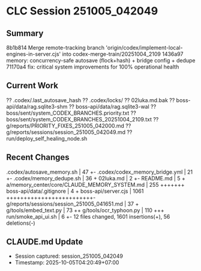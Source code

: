 # CLC Session 251005_042049

## Summary
8b1b814 Merge remote-tracking branch 'origin/codex/implement-local-engines-in-server.cjs' into codex-merge-train/20251004_2109
1436a97 memory: concurrency-safe autosave (flock+hash) + bridge config + dedupe
71170a4 fix: critical system improvements for 100% operational health

## Current Work
?? .codex/.last_autosave_hash
?? .codex/locks/
?? 02luka.md.bak
?? boss-api/data/rag.sqlite3-shm
?? boss-api/data/rag.sqlite3-wal
?? boss/sent/system_CODEX_BRANCHES.priority.txt
?? boss/sent/system_CODEX_BRANCHES_20251004_2109.txt
?? g/reports/PRIORITY_FIXES_251005_042000.md
?? g/reports/sessions/session_251005_042049.md
?? run/deploy_self_healing_node.sh

## Recent Changes
 .codex/autosave_memory.sh                    |   47 +-
 .codex/codex_memory_bridge.yml               |   21 +-
 .codex/memory_dedupe.sh                      |   36 +
 02luka.md                                    |    2 +-
 README.md                                    |    5 +
 a/memory_center/core/CLAUDE_MEMORY_SYSTEM.md |  255 +++++++
 boss-api/data/.gitignore                     |    4 +
 boss-api/server.cjs                          | 1061 +++++++++++++++++++++++++-
 g/reports/sessions/session_251005_041651.md  |   37 +
 g/tools/embed_text.py                        |   73 ++
 g/tools/ocr_typhoon.py                       |  110 +++
 run/smoke_api_ui.sh                          |    6 +-
 12 files changed, 1601 insertions(+), 56 deletions(-)

## CLAUDE.md Update
- Session captured: session_251005_042049
- Timestamp: 2025-10-05T04:20:49+07:00

